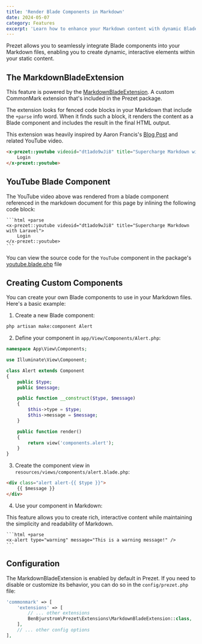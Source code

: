 ```yaml
---
title: 'Render Blade Components in Markdown'
date: 2024-05-07
category: Features
excerpt: 'Learn how to enhance your Markdown content with dynamic Blade components in Prezet.'
---
```


Prezet allows you to seamlessly integrate Blade components into your Markdown files, enabling you to create dynamic, interactive elements within your static content. 

## The MarkdownBladeExtension
This feature is powered by the [MarkdownBladeExtension](https://github.com/benbjurstrom/prezet/blob/main/src/Extensions/MarkdownBladeExtension.php). A custom CommonMark extension that's included in the Prezet package. 

The extension looks for fenced code blocks in your Markdown that include the `+parse` info word. When it finds such a block, it renders the content as a Blade component and includes the result in the final HTML output.

This extension was heavily inspired by Aaron Francis's [Blog Post](https://aaronfrancis.com/2023/rendering-blade-components-in-markdown-e2e74e55) and related YouTube video.

```html +parse
<x-prezet::youtube videoid="dt1ado9wJi8" title="Supercharge Markdown with Laravel">
    Login
</x-prezet::youtube>
```

## YouTube Blade Component

The YouTube video above was rendered from a blade component referenced in the markdown document for this page by inlining the following code block:

    ```html +parse
    <x-prezet::youtube videoid="dt1ado9wJi8" title="Supercharge Markdown with Laravel">
        Login
    </x-prezet::youtube>
    ```

You can view the source code for the `YouTube` component in the package's [youtube.blade.php](https://github.com/benbjurstrom/prezet/blob/main/resources/views/components/youtube.blade.php) file

## Creating Custom Components

You can create your own Blade components to use in your Markdown files. Here's a basic example:

1. Create a new Blade component:

```bash
php artisan make:component Alert
```

2. Define your component in `app/View/Components/Alert.php`:

```php
namespace App\View\Components;

use Illuminate\View\Component;

class Alert extends Component
{
    public $type;
    public $message;

    public function __construct($type, $message)
    {
        $this->type = $type;
        $this->message = $message;
    }

    public function render()
    {
        return view('components.alert');
    }
}
```

3. Create the component view in `resources/views/components/alert.blade.php`:

```html
<div class="alert alert-{{ $type }}">
    {{ $message }}
</div>
```

4. Use your component in Markdown:

This feature allows you to create rich, interactive content while maintaining the simplicity and readability of Markdown.

    ```html +parse
    <x-alert type="warning" message="This is a warning message!" />
    ```

## Configuration

The MarkdownBladeExtension is enabled by default in Prezet. If you need to disable or customize its behavior, you can do so in the `config/prezet.php` file:

```php
'commonmark' => [
    'extensions' => [
        // ... other extensions
        BenBjurstrom\Prezet\Extensions\MarkdownBladeExtension::class,
    ],
    // ... other config options
],
```
